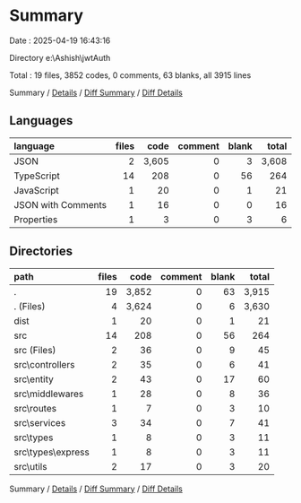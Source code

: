 # Summary

Date : 2025-04-19 16:43:16

Directory e:\\Ashish\\jwtAuth

Total : 19 files,  3852 codes, 0 comments, 63 blanks, all 3915 lines

Summary / [Details](details.md) / [Diff Summary](diff.md) / [Diff Details](diff-details.md)

## Languages
| language | files | code | comment | blank | total |
| :--- | ---: | ---: | ---: | ---: | ---: |
| JSON | 2 | 3,605 | 0 | 3 | 3,608 |
| TypeScript | 14 | 208 | 0 | 56 | 264 |
| JavaScript | 1 | 20 | 0 | 1 | 21 |
| JSON with Comments | 1 | 16 | 0 | 0 | 16 |
| Properties | 1 | 3 | 0 | 3 | 6 |

## Directories
| path | files | code | comment | blank | total |
| :--- | ---: | ---: | ---: | ---: | ---: |
| . | 19 | 3,852 | 0 | 63 | 3,915 |
| . (Files) | 4 | 3,624 | 0 | 6 | 3,630 |
| dist | 1 | 20 | 0 | 1 | 21 |
| src | 14 | 208 | 0 | 56 | 264 |
| src (Files) | 2 | 36 | 0 | 9 | 45 |
| src\\controllers | 2 | 35 | 0 | 6 | 41 |
| src\\entity | 2 | 43 | 0 | 17 | 60 |
| src\\middlewares | 1 | 28 | 0 | 8 | 36 |
| src\\routes | 1 | 7 | 0 | 3 | 10 |
| src\\services | 3 | 34 | 0 | 7 | 41 |
| src\\types | 1 | 8 | 0 | 3 | 11 |
| src\\types\\express | 1 | 8 | 0 | 3 | 11 |
| src\\utils | 2 | 17 | 0 | 3 | 20 |

Summary / [Details](details.md) / [Diff Summary](diff.md) / [Diff Details](diff-details.md)